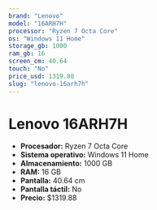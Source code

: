 ```yaml
---
brand: "Lenovo"
model: "16ARH7H"
processor: "Ryzen 7 Octa Core"
os: "Windows 11 Home"
storage_gb: 1000
ram_gb: 16
screen_cm: 40.64
touch: "No"
price_usd: 1319.88
slug: "lenovo-16arh7h"
---
```


# Lenovo 16ARH7H

- **Procesador:** Ryzen 7 Octa Core
- **Sistema operativo:** Windows 11 Home
- **Almacenamiento:** 1000 GB
- **RAM:** 16 GB
- **Pantalla:** 40.64 cm
- **Pantalla táctil:** No
- **Precio:** $1319.88
